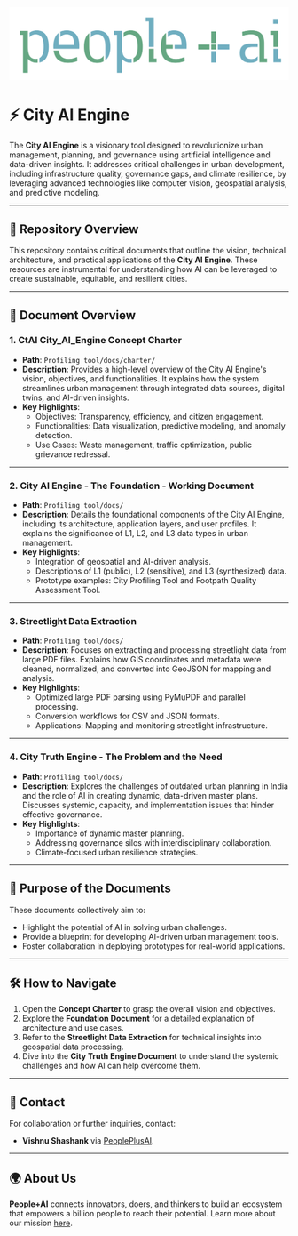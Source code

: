 ![](/static/peopleplusai.png "Open Cloud Compute")

# ⚡ City AI Engine
The **City AI Engine** is a visionary tool designed to revolutionize urban management, planning, and governance using artificial intelligence and data-driven insights. It addresses critical challenges in urban development, including infrastructure quality, governance gaps, and climate resilience, by leveraging advanced technologies like computer vision, geospatial analysis, and predictive modeling.

---

## 📄 Repository Overview
This repository contains critical documents that outline the vision, technical architecture, and practical applications of the **City AI Engine**. These resources are instrumental for understanding how AI can be leveraged to create sustainable, equitable, and resilient cities.

---

## 📁 Document Overview

### 1. **CtAI City_AI_Engine Concept Charter**
   - **Path**: `Profiling tool/docs/charter/`
   - **Description**: 
     Provides a high-level overview of the City AI Engine's vision, objectives, and functionalities. It explains how the system streamlines urban management through integrated data sources, digital twins, and AI-driven insights.
   - **Key Highlights**:
     - Objectives: Transparency, efficiency, and citizen engagement.
     - Functionalities: Data visualization, predictive modeling, and anomaly detection.
     - Use Cases: Waste management, traffic optimization, public grievance redressal.

---

### 2. **City AI Engine - The Foundation - Working Document**
   - **Path**: `Profiling tool/docs/`
   - **Description**:
     Details the foundational components of the City AI Engine, including its architecture, application layers, and user profiles. It explains the significance of L1, L2, and L3 data types in urban management.
   - **Key Highlights**:
     - Integration of geospatial and AI-driven analysis.
     - Descriptions of L1 (public), L2 (sensitive), and L3 (synthesized) data.
     - Prototype examples: City Profiling Tool and Footpath Quality Assessment Tool.

---

### 3. **Streetlight Data Extraction**
   - **Path**: `Profiling tool/docs/`
   - **Description**:
     Focuses on extracting and processing streetlight data from large PDF files. Explains how GIS coordinates and metadata were cleaned, normalized, and converted into GeoJSON for mapping and analysis.
   - **Key Highlights**:
     - Optimized large PDF parsing using PyMuPDF and parallel processing.
     - Conversion workflows for CSV and JSON formats.
     - Applications: Mapping and monitoring streetlight infrastructure.

---

### 4. **City Truth Engine - The Problem and the Need**
   - **Path**: `Profiling tool/docs/`
   - **Description**:
     Explores the challenges of outdated urban planning in India and the role of AI in creating dynamic, data-driven master plans. Discusses systemic, capacity, and implementation issues that hinder effective governance.
   - **Key Highlights**:
     - Importance of dynamic master planning.
     - Addressing governance silos with interdisciplinary collaboration.
     - Climate-focused urban resilience strategies.

---

## 🌟 Purpose of the Documents
These documents collectively aim to:
- Highlight the potential of AI in solving urban challenges.
- Provide a blueprint for developing AI-driven urban management tools.
- Foster collaboration in deploying prototypes for real-world applications.

---

## 🛠️ How to Navigate
1. Open the **Concept Charter** to grasp the overall vision and objectives.
2. Explore the **Foundation Document** for a detailed explanation of architecture and use cases.
3. Refer to the **Streetlight Data Extraction** for technical insights into geospatial data processing.
4. Dive into the **City Truth Engine Document** to understand the systemic challenges and how AI can help overcome them.

---

## 📝 Contact
For collaboration or further inquiries, contact:
- **Vishnu Shashank** via [PeoplePlusAI](https://peopleplus.ai/volunteer).

---

## 🌍 About Us
**People+AI** connects innovators, doers, and thinkers to build an ecosystem that empowers a billion people to reach their potential. Learn more about our mission [here](https://peopleplus.ai/).
